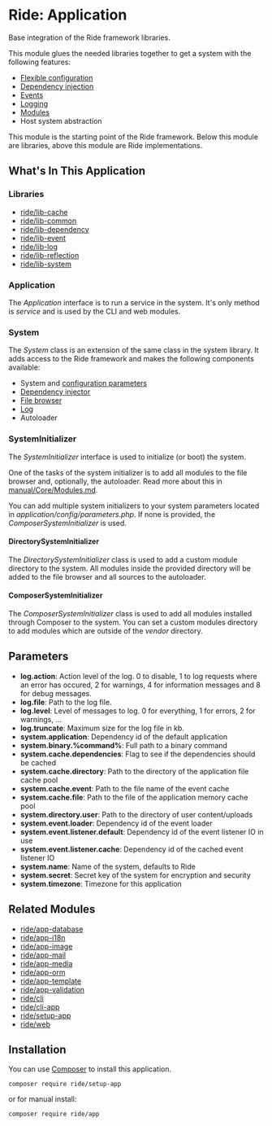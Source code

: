 # Ride: Application

Base integration of the Ride framework libraries.

This module glues the needed libraries together to get a system with the following features:

* [Flexible configuration](manual/Core/Parameters.md)
* [Dependency injection](manual/Core/Dependencies.md)
* [Events](manual/Core/Events.md)
* [Logging](manual/Core/Logging.md)
* [Modules](manual/Core/Modules.md)
* Host system abstraction 

This module is the starting point of the Ride framework. 
Below this module are libraries, above this module are Ride implementations.

## What's In This Application

### Libraries

- [ride/lib-cache](https://github.com/all-ride/ride-lib-cache)
- [ride/lib-common](https://github.com/all-ride/ride-lib-common)
- [ride/lib-dependency](https://github.com/all-ride/ride-lib-dependency)
- [ride/lib-event](https://github.com/all-ride/ride-lib-event)
- [ride/lib-log](https://github.com/all-ride/ride-lib-log)
- [ride/lib-reflection](https://github.com/all-ride/ride-lib-reflection)
- [ride/lib-system](https://github.com/all-ride/ride-lib-system)

### Application

The _Application_ interface is to run a service in the system.
It's only method is _service_ and is used by the CLI and web modules.

### System

The _System_ class is an extension of the same class in the system library.
It adds access to the Ride framework and makes the following components available:

* System and [configuration parameters](manual/Core/Parameters.md)
* [Dependency injector](manual/Core/Dependencies.md)
* [File browser](manual/Core/File+System.md)
* [Log](manual/Core/Log.mp)
* Autoloader

### SystemInitializer

The _SystemInitializer_ interface is used to initialize (or boot) the system.

One of the tasks of the system initializer is to add all modules to the file browser and, optionally, the autoloader.
Read more about this in [manual/Core/Modules.md](manual/Core/Modules.md).

You can add multiple system initializers to your system parameters located in _application/config/parameters.php_.
If none is provided, the _ComposerSystemInitializer_ is used.

#### DirectorySystemInitializer

The _DirectorySystemInitializer_ class is used to add a custom module directory to the system.
All modules inside the provided directory will be added to the file browser and all sources to the autoloader.

#### ComposerSystemInitializer

The _ComposerSystemInitializer_ class is used to add all modules installed through Composer to the system.
You can set a custom modules directory to add modules which are outside of the _vendor_ directory. 

## Parameters

* __log.action__: Action level of the log. 0 to disable, 1 to log requests where an error has occured, 2 for warnings, 4 for information messages and 8 for debug messages.
* __log.file__: Path to the log file.
* __log.level__: Level of messages to log. 0 for everything, 1 for errors, 2 for warnings, ...
* __log.truncate__: Maximum size for the log file in kb.
* __system.application__: Dependency id of the default application
* __system.binary.%command%__: Full path to a binary command
* __system.cache.dependencies__: Flag to see if the dependencies should be cached
* __system.cache.directory__: Path to the directory of the application file cache pool
* __system.cache.event__: Path to the file name of the event cache
* __system.cache.file__: Path to the file of the application memory cache pool
* __system.directory.user__: Path to the directory of user content/uploads
* __system.event.loader__: Dependency id of the event loader
* __system.event.listener.default__: Dependency id of the event listener IO in use
* __system.event.listener.cache__: Dependency id of the cached event listener IO
* __system.name__: Name of the system, defaults to Ride
* __system.secret__: Secret key of the system for encryption and security
* __system.timezone__: Timezone for this application

## Related Modules 

- [ride/app-database](https://github.com/all-ride/ride-app-database)
- [ride/app-i18n](https://github.com/all-ride/ride-app-i18n)
- [ride/app-image](https://github.com/all-ride/ride-app-image)
- [ride/app-mail](https://github.com/all-ride/ride-app-mail)
- [ride/app-media](https://github.com/all-ride/ride-app-media)
- [ride/app-orm](https://github.com/all-ride/ride-app-orm)
- [ride/app-template](https://github.com/all-ride/ride-app-template)
- [ride/app-validation](https://github.com/all-ride/ride-app-validation)
- [ride/cli](https://github.com/all-ride/ride-cli)
- [ride/cli-app](https://github.com/all-ride/ride-cli-app)
- [ride/setup-app](https://github.com/all-ride/ride-setup-app)
- [ride/web](https://github.com/all-ride/ride-web)

## Installation

You can use [Composer](http://getcomposer.org) to install this application.

```
composer require ride/setup-app
```

or for manual install:

```
composer require ride/app
```
